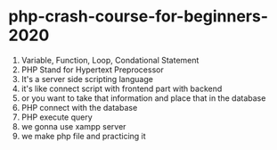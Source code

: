 # php-crash-course-for-beginners-2020

1. Variable, Function, Loop, Condational Statement
2. PHP Stand for Hypertext Preprocessor
3. It's a server side scripting language
4. it's like connect script with frontend part with backend
5. or you want to take that information and place that  in the database
6. PHP connect with the database
7. PHP execute query
8. we gonna use xampp server
9. we make php file and practicing it
